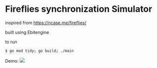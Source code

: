 # Fireflies synchronization Simulator

inspired from https://ncase.me/fireflies/

built using Ebitengine



to run 

```bash
$ go mod tidy; go build; ./main
```

Demo:
![](./assets/fireflies-sync.gif)
